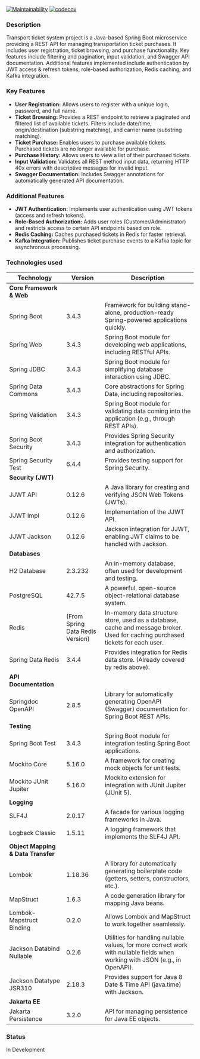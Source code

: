 [![Maintainability](https://qlty.sh/badges/3628cde9-b84c-4c87-8b92-113381302e33/maintainability.png)](https://qlty.sh/gh/CyberXAndrew/projects/transport-ticket-system)
[![codecov](https://codecov.io/gh/CyberXAndrew/transport-ticket-system/graph/badge.svg?token=I5AEBG3WVJ)](https://codecov.io/gh/CyberXAndrew/transport-ticket-system)

### Description
Transport ticket system project is a Java-based Spring Boot microservice providing a REST API for managing transportation ticket purchases.
It includes user registration, ticket browsing, and purchase functionality. Key features include filtering and 
pagination, input validation, and Swagger API documentation. Additional features implemented include authentication by 
JWT access & refresh tokens,
role-based authorization, Redis caching, and Kafka integration.

### Key Features
*   **User Registration:**  Allows users to register with a unique login, password, and full name.
*   **Ticket Browsing:** Provides a REST endpoint to retrieve a paginated and filtered list of available tickets. Filters include date/time, origin/destination (substring matching), and carrier name (substring matching).
*   **Ticket Purchase:**  Enables users to purchase available tickets. Purchased tickets are no longer available for purchase.
*   **Purchase History:**  Allows users to view a list of their purchased tickets.
*   **Input Validation:**  Validates all REST method input data, returning HTTP 40х errors with descriptive messages for invalid input.
*   **Swagger Documentation:**  Includes Swagger annotations for automatically generated API documentation.

### Additional Features
*   **JWT Authentication:**  Implements user authentication using JWT tokens (access and refresh tokens).
*   **Role-Based Authorization:**  Adds user roles (Customer/Administrator) and restricts access to certain API endpoints based on role.
*   **Redis Caching:**  Caches purchased tickets in Redis for faster retrieval.
*   **Kafka Integration:**  Publishes ticket purchase events to a Kafka topic for asynchronous processing.

### Technologies used
| Technology                         | Version                          | Description                                                                                                                     |
|------------------------------------|----------------------------------|---------------------------------------------------------------------------------------------------------------------------------|
| **Core Framework & Web**           |                                  |                                                                                                                                 |
| Spring Boot                        | 3.4.3                            | Framework for building stand-alone, production-ready Spring-powered applications quickly.                                       |
| Spring Web                         | 3.4.3                            | Spring Boot module for developing web applications, including RESTful APIs.                                                     |
| Spring JDBC                        | 3.4.3                            | Spring Boot module for simplifying database interaction using JDBC.                                                             |
| Spring Data Commons                | 3.4.3                            | Core abstractions for Spring Data, including repositories.                                                                      |
| Spring Validation                  | 3.4.3                            | Spring Boot module for validating data coming into the application (e.g., through REST APIs).                                   |
| Spring Boot Security               | 3.4.3                            | Provides Spring Security integration for authentication and authorization.                                                      |
| Spring Security Test               | 6.4.4                            | Provides testing support for Spring Security.                                                                                   |
| **Security (JWT)**                 |                                  |                                                                                                                                 |
| JJWT API                           | 0.12.6                           | A Java library for creating and verifying JSON Web Tokens (JWTs).                                                               |
| JJWT Impl                          | 0.12.6                           | Implementation of the JJWT API.                                                                                                 |
| JJWT Jackson                       | 0.12.6                           | Jackson integration for JJWT, enabling JWT claims to be handled with Jackson.                                                   |
| **Databases**                      |                                  |                                                                                                                                 |
| H2 Database                        | 2.3.232                          | An in-memory database, often used for development and testing.                                                                  |
| PostgreSQL                         | 42.7.5                           | A powerful, open-source object-relational database system.                                                                      |
| Redis                              | (From Spring Data Redis Version) | In-memory data structure store, used as a database, cache and message broker. Used for caching purchased tickets for each user. |
| Spring Data Redis                  | 3.4.4                            | Provides integration for Redis data store. (Already covered by redis above).                                                    |
| **API Documentation**              |                                  |                                                                                                                                 |
| Springdoc OpenAPI                  | 2.8.5                            | Library for automatically generating OpenAPI (Swagger) documentation for Spring Boot REST APIs.                                 |
| **Testing**                        |                                  |                                                                                                                                 |
| Spring Boot Test                   | 3.4.3                            | Spring Boot module for integration testing Spring Boot applications.                                                            |
| Mockito Core                       | 5.16.0                           | A framework for creating mock objects for unit tests.                                                                           |
| Mockito JUnit Jupiter              | 5.16.0                           | Mockito extension for integration with JUnit Jupiter (JUnit 5).                                                                 |
| **Logging**                        |                                  |                                                                                                                                 |
| SLF4J                              | 2.0.17                           | A facade for various logging frameworks in Java.                                                                                |
| Logback Classic                    | 1.5.11                           | A logging framework that implements the SLF4J API.                                                                              |
| **Object Mapping & Data Transfer** |                                  |                                                                                                                                 |
| Lombok                             | 1.18.36                          | A library for automatically generating boilerplate code (getters, setters, constructors, etc.).                                 |
| MapStruct                          | 1.6.3                            | A code generation library for mapping Java beans.                                                                               |
| Lombok-Mapstruct Binding           | 0.2.0                            | Allows Lombok and MapStruct to work together seamlessly.                                                                        |
| Jackson Databind Nullable          | 0.2.6                            | Utilities for handling nullable values, for more correct work with nullable fields when working with JSON (e.g., in OpenAPI).   |
| Jackson Datatype JSR310            | 2.18.3                           | Provides support for Java 8 Date & Time API (java.time) with Jackson.                                                           |
| **Jakarta EE**                     |                                  |                                                                                                                                 |
| Jakarta Persistence                | 3.2.0                            | API for managing persistence for Java EE objects.                                                                               |

### Status
In Development
